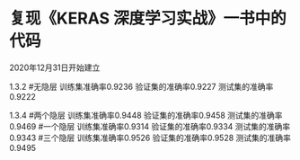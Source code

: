 # 复现《KERAS 深度学习实战》一书中的代码
2020年12月31日开始建立


1.3.2
#无隐层   训练集准确率0.9236 验证集的准确率0.9227 测试集的准确率0.9222

1.3.4
#两个隐层 训练集准确率0.9448 验证集的准确率0.9458 测试集的准确率0.9469
#一个隐层 训练集准确率0.9314 验证集的准确率0.9334 测试集的准确率0.9343
#三个隐层 训练集准确率0.9526 验证集的准确率0.9528 测试集的准确率0.9495
